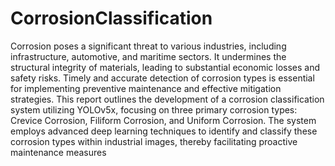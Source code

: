 # CorrosionClassification

Corrosion poses a significant threat to various industries, including infrastructure, automotive, and
maritime sectors. It undermines the structural integrity of materials, leading to substantial economic
losses and safety risks. Timely and accurate detection of corrosion types is essential for implementing
preventive maintenance and effective mitigation strategies. This report outlines the development of a
corrosion classification system utilizing YOLOv5x, focusing on three primary corrosion types: Crevice
Corrosion, Filiform Corrosion, and Uniform Corrosion. The system employs advanced deep learning
techniques to identify and classify these corrosion types within industrial images, thereby facilitating
proactive maintenance measures
